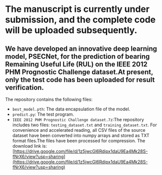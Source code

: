 # The manuscript is currently under submission, and the complete code will be uploaded subsequently.
## We have developed an innovative deep learning model, PSECNet, for the prediction of bearing Remaining Useful Life (RUL) on the IEEE 2012 PHM Prognostic Challenge dataset.At present, only the test code has been uploaded for result verification.
The repository contains the following files:
- `best_model.pth`: The data encapsulation file of the model.
- `predict.py`: The test program.
- `IEEE 2012 PHM Prognostic Challenge dataset.7z`:The repository includes two files: `testing_dataset.txt` and `training_dataset.txt`. For convenience and accelerated reading, all CSV files of the source dataset have been converted into numpy arrays and stored as TXT format files.The files have been processed for compression. The download link is: [https://drive.google.com/file/d/1z5jwcGl6Rdipx1daU9Ea4Mk28S-fNrX6/view?usp=sharing](https://drive.google.com/file/d/1z5jwcGl6Rdipx1daU9Ea4Mk28S-fNrX6/view?usp=sharing)
